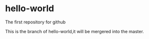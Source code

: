 # hello-world
The first repository for github

This is the branch of hello-world,it will be mergered into the master.
